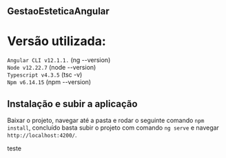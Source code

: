 ## GestaoEsteticaAngular

<h1>Versão utilizada:</h1>

`Angular CLI v12.1.1.`  (ng --version) <br>
`Node v12.22.7`  (node --version) <br>
`Typescript v4.3.5`  (tsc -v) <br>
`Npm v6.14.15` (npm --version) <br>


## Instalação e subir a aplicação

Baixar o projeto, navegar até a pasta e rodar o seguinte comando `npm install`, concluído basta subir o projeto com comando `ng serve` e navegar `http://localhost:4200/`.

teste